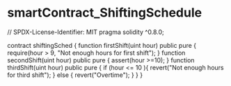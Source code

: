 # smartContract_ShiftingSchedule

// SPDX-License-Identifier: MIT
pragma solidity ^0.8.0;

contract shiftingSched {
  function firstShift(uint hour) public pure {  
      require(hour > 9, "Not enough hours for first shift");
  }
  function secondShift(uint hour) public pure {
      assert(hour >=10);
  }
  function thirdShift(uint hour) public pure {
    if (hour <= 10 ){
      revert("Not enough hours for third shift");
    }
    else {
        revert("Overtime");
  }
}
}
